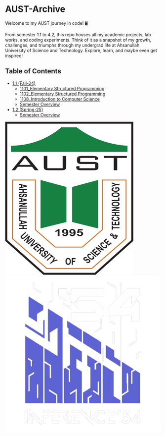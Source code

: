 # AUST-Archive
Welcome to my AUST journey in code! 🖥️

From semester 1.1 to 4.2, this repo houses all my academic projects, lab works, and coding experiments. Think of it as a snapshot of my growth, challenges, and triumphs through my undergrad life at Ahsanullah University of Science and Technology. Explore, learn, and maybe even get inspired!

## Table of Contents

- [1.1 (Fall-24)](#11-fall-24)
  - [1101_Elementary Structured Programming](./1.1%20(Fall-24)/1101_Elementary%20Structured%20Programming/)
  - [1102_Elementary Structured Programming](./1.1%20(Fall-24)/1102_Elementary%20Structured%20Programming/)
  - [1108_Introduction to Computer Science](./1.1%20(Fall-24)/1108_Introduction%20to%20Computer%20Science/)
  - [Semester Overview](./1.1%20(Fall-24)/README.md)
- [1.2 (Spring-25)](#12-spring-25)
  - [Semester Overview](./1.2%20(Spring-25)/README.md)
 
[![AUST Logo](https://github.com/rif-x43/AUST-Archive/blob/main/draft/images/aust_logo.png)](https://www.aust.edu)
[![Inference 54 Logo](https://github.com/rif-x43/AUST-Archive/blob/main/draft/images/inference_logo.png)](https://www.facebook.com/inference.54)


